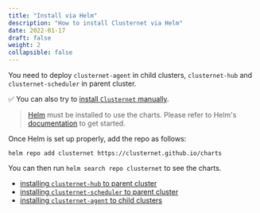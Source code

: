 ```yaml
---
title: "Install via Helm"
description: "How to install Clusternet via Helm"
date: 2022-01-17
draft: false
weight: 2
collapsible: false
---
```


You need to deploy `clusternet-agent` in child clusters, `clusternet-hub` and `clusternet-scheduler` in parent cluster.

:white_check_mark: You can also try to [install `Clusternet` manually](/docs/getting-started/install-the-hard-way/).

> [Helm](https://helm.sh) must be installed to use the charts. Please refer to Helm's [documentation](https://helm.sh/docs/) to get started.

Once Helm is set up properly, add the repo as follows:

```console
helm repo add clusternet https://clusternet.github.io/charts
```

You can then run `helm search repo clusternet` to see the charts.

- [installing `clusternet-hub` to parent cluster](/docs/components/clusternet-hub/)
- [installing `clusternet-scheduler` to parent cluster](/docs/components/clusternet-scheduler/)
- [installing `clusternet-agent` to child clusters](/docs/components/clusternet-agent/)
